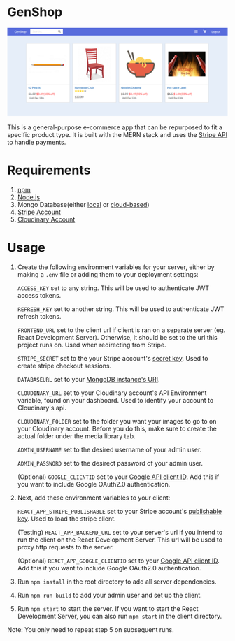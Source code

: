 # GenShop

![Home Page](/docs/images/home.PNG)

This is a general-purpose e-commerce app that can be repurposed to fit a specific product type. 
It is built with the MERN stack and uses the [Stripe API](https://stripe.com/docs/api) to handle payments.

# Requirements
1. [npm](https://www.npmjs.com/get-npm)
2. [Node.js](https://nodejs.org/en/download/)
3. Mongo Database(either [local](https://docs.mongodb.com/manual/installation/) or [cloud-based](https://docs.mongodb.com/cloud/))
4. [Stripe Account](https://dashboard.stripe.com/register)
5. [Cloudinary Account](https://cloudinary.com/users/register/free)

# Usage
1. Create the following environment variables for your server, either by making a `.env` file or adding them to your deployment settings:

    `ACCESS_KEY` set to any string. This will be used to authenticate JWT access tokens.
    
    `REFRESH_KEY` set to another string. This will be used to authenticate JWT refresh tokens.
  
    `FRONTEND_URL` set to the client url if client is ran on a separate server (eg. React Development Server). 
   Otherwise, it should be set to the url this project runs on. Used when redirecting from Stripe.
  
    `STRIPE_SECRET` set to the your Stripe account's [secret key](https://stripe.com/docs/keys). Used to create stripe checkout sessions.
    
    `DATABASEURL` set to your [MongoDB instance's URI](https://docs.mongodb.com/guides/server/drivers/).
    
    `CLOUDINARY_URL` set to your Cloudinary account's API Environment variable, found on your dashboard. Used to identify your account to Cloudinary's api.
    
    `CLOUDINARY_FOLDER` set to the folder you want your images to go to on your Cloudinary account. 
    Before you do this, make sure to create the actual folder under the media library tab.
  
    `ADMIN_USERNAME` set to the desired username of your admin user.
  
    `ADMIN_PASSWORD` set to the desirect password of your admin user.
  
    (Optional) `GOOGLE_CLIENTID` set to your [Google API client ID](https://developers.google.com/identity/one-tap/web/guides/get-google-api-clientid).
    Add this if you want to include Google OAuth2.0 authentication.
  
2. Next, add these environment variables to your client:
    
    `REACT_APP_STRIPE_PUBLISHABLE` set to your Stripe account's [publishable key](https://stripe.com/docs/keys). Used to load the stripe client.
    
    (Testing) `REACT_APP_BACKEND_URL` set to your server's url if you intend to run the client on the React Development Server.
    This url will be used to proxy http requests to the server.
    
    (Optional) `REACT_APP_GOOGLE_CLIENTID` set to your [Google API client ID](https://developers.google.com/identity/one-tap/web/guides/get-google-api-clientid).
    Add this if you want to include Google OAuth2.0 authentication.
    
3. Run `npm install` in the root directory to add all server dependencies. 

4. Run `npm run build` to add your admin user and set up the client.

5. Run `npm start` to start the server. If you want to start the React Development Server, you can also run `npm start` in the client directory.

Note: You only need to repeat step 5 on subsequent runs.
